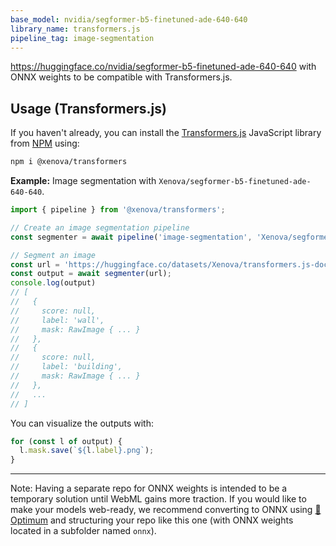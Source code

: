 ```yaml
---
base_model: nvidia/segformer-b5-finetuned-ade-640-640
library_name: transformers.js
pipeline_tag: image-segmentation
---
```


https://huggingface.co/nvidia/segformer-b5-finetuned-ade-640-640 with ONNX weights to be compatible with Transformers.js.

## Usage (Transformers.js)

If you haven't already, you can install the [Transformers.js](https://huggingface.co/docs/transformers.js) JavaScript library from [NPM](https://www.npmjs.com/package/@xenova/transformers) using:
```bash
npm i @xenova/transformers
```

**Example:** Image segmentation with `Xenova/segformer-b5-finetuned-ade-640-640`.

```js
import { pipeline } from '@xenova/transformers';

// Create an image segmentation pipeline
const segmenter = await pipeline('image-segmentation', 'Xenova/segformer-b5-finetuned-ade-640-640');

// Segment an image
const url = 'https://huggingface.co/datasets/Xenova/transformers.js-docs/resolve/main/house.jpg';
const output = await segmenter(url);
console.log(output)
// [
//   {
//     score: null,
//     label: 'wall',
//     mask: RawImage { ... }
//   },
//   {
//     score: null,
//     label: 'building',
//     mask: RawImage { ... }
//   },
//   ...
// ]
```

You can visualize the outputs with:
```js
for (const l of output) {
  l.mask.save(`${l.label}.png`);
}
```

---

Note: Having a separate repo for ONNX weights is intended to be a temporary solution until WebML gains more traction. If you would like to make your models web-ready, we recommend converting to ONNX using [🤗 Optimum](https://huggingface.co/docs/optimum/index) and structuring your repo like this one (with ONNX weights located in a subfolder named `onnx`).